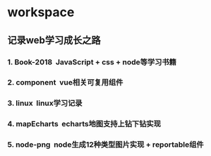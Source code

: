 # workspace
## 记录web学习成长之路
### 1. Book-2018  JavaScript + css + node等学习书籍
### 2. component  vue相关可复用组件
### 3. linux  linux学习记录
### 4. mapEcharts  echarts地图支持上钻下钻实现
### 5. node-png  node生成12种类型图片实现 + reportable组件
